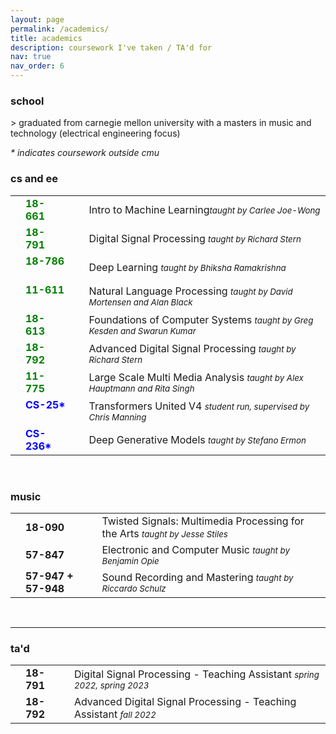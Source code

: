 ```yaml
---
layout: page
permalink: /academics/
title: academics
description: coursework I've taken / TA'd for   
nav: true
nav_order: 6
---
```


<h3>school</h3>

\> graduated from carnegie mellon university with a masters in music and technology (electrical engineering focus)

<p> <em> * indicates coursework outside cmu</em> </p>
<h3>cs and ee</h3>
<table>
<tbody>
<tr>
    <td>
        <br>
    </td>
    <td>
        <span style="font-weight: bold; color:green">18-661&nbsp;&nbsp;</span> 
    </td>
    <td>
    </td>
    <td>
        Intro to Machine Learning<span style="font-size: 10pt; font-style: italic;">taught by Carlee Joe-Wong</span>
    </td>
</tr>
<tr>
    <td>
        <br>
    </td>
    <td>
        <span style="font-weight: bold; color:green">18-791&nbsp;&nbsp;</span> 
    </td>
    <td>
    </td>
    <td>
        Digital Signal Processing <span style="font-size: 10pt; font-style: italic;">taught by Richard Stern</span>
    </td>
</tr>
<tr>
    <td>
        <br>
    </td>
    <td>
        <span style="font-weight: bold; color:green">18-786 &nbsp;&nbsp; </span> 
    </td>
    <td>
    </td>
    <td>
        Deep Learning <span style="font-size: 10pt; font-style: italic;">taught by Bhiksha Ramakrishna</span>
    </td>
</tr>
<tr>
    <td>
        <br>
    </td>
    <td>
        <span style="font-weight: bold; color:green">11-611 &nbsp;&nbsp; </span> 
    </td>
    <td>
    </td>
    <td>
        Natural Language Processing <span style="font-size: 10pt; font-style: italic;">taught by David Mortensen and Alan Black</span>
    </td>
</tr>
<tr>
    <td>
        <br>
    </td>
    <td>
        <span style="font-weight: bold; color:green">18-613&nbsp;&nbsp;</span>
    </td>
    <td>
    </td>
    <td>
        Foundations of Computer Systems <span style="font-size: 10pt; font-style: italic;">taught by Greg Kesden and Swarun Kumar</span>
    </td>
</tr>
<tr>
    <td>
        <br>
    </td>
    <td>
        <span style="font-weight: bold; color:green">18-792&nbsp;&nbsp;</span>
    </td>
    <td>
    </td>
    <td>
        Advanced Digital Signal Processing <span style="font-size: 10pt; font-style: italic;">taught by Richard Stern</span>
    </td>
</tr>
    <td>
        <br>
    </td>
    <td>
        <span style="font-weight: bold; color:green">11-775&nbsp;&nbsp;</span>
    </td>
    <td>
    </td>
    <td>
        Large Scale Multi Media Analysis <span style="font-size: 10pt; font-style: italic;">taught by Alex Hauptmann and Rita Singh</span>
    </td>
</tr>
</tr>
    <td>
        <br>
    </td>
    <td>
        <span style="font-weight: bold; color:blue">CS-25* &nbsp;&nbsp;</span>
    </td>
    <td>
    </td>
    <td>
        Transformers United V4 <span style="font-size: 10pt; font-style: italic;"> student run, supervised by Chris Manning</span>
    </td>
</tr>
</tr>
    <td>
        <br>
    </td>
    <td>
        <span style="font-weight: bold; color:blue">CS-236* &nbsp;&nbsp;</span>
    </td>
    <td>
    </td>
    <td>
        Deep Generative Models <span style="font-size: 10pt; font-style: italic;">taught by Stefano Ermon</span>
    </td>
</tr>
</tbody>
</table>


<br>
<h3> music</h3>
<table>
<tbody>
<tr>
    <td>
        <br>
    </td>
    <td>
        <span style="font-weight: bold; ">18-090&nbsp;&nbsp;</span>
    </td>
    <td>
        Twisted Signals: Multimedia Processing for the Arts <span style="font-size: 10pt; font-style: italic;">taught by Jesse Stiles</span>
    </td>
</tr>
<tr>
    <td>
        <br>
    </td>
    <td>
        <span style="font-weight: bold;">57-847&nbsp;&nbsp;</span>
    </td>
    <td>
        Electronic and Computer Music <span style="font-size: 10pt; font-style: italic;">taught by Benjamin Opie</span>
    </td>
</tr>
<tr>
    <td>
        <br>
    </td>
    <td>
        <span style="font-weight: bold;">57-947 + 57-948&nbsp;&nbsp;</span>
    </td>
    <td>
        Sound Recording and Mastering <span style="font-size: 10pt; font-style: italic;">taught by Riccardo Schulz</span>
    </td>
</tr>
</tbody>
</table>

<br>
<hr>
<h3>ta'd</h3>
<table>
<tbody>
<tr>
    <td>
        <br>
    </td>
    <td>
        <span style="font-weight: bold;">18-791&nbsp;&nbsp;</span>
    </td>
    <td>
        Digital Signal Processing - Teaching Assistant <span style="font-size: 10pt; font-style: italic;">spring 2022, spring 2023</span>
    </td>
</tr>
<tr>
    <td>
        <br>
    </td>
    <td>
        <span style="font-weight: bold;">18-792&nbsp;&nbsp;</span>
    </td>
    <td>
        Advanced Digital Signal Processing - Teaching Assistant <span style="font-size: 10pt; font-style: italic;">fall 2022</span>
    </td>
</tr>
</tbody>
</table>